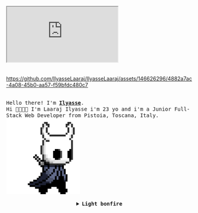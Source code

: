 
<p align="center">
  <div>
    
<iframe width="auto" height="auto"
src="https://www.youtube.com/watch?v=MrZxdPAXIjE&ab_channel=IlyasseLaaraj">
</iframe>
  </div>
  <br>
  
https://github.com/IlyasseLaaraj/IlyasseLaaraj/assets/146626296/4882a7ac-4a08-45b0-aa57-f59bfdc480c7

<br>
  <samp>
    Hello there! I'm <b><a rel="nofollow noopener noreferrer" target="_blank" href="https://tanx.dev">Ilyasse</a></b>.
    <br>Hi 👋🏻👋🏻 I'm Laaraj Ilyasse i'm 23 yo and i'm a Junior Full-Stack Web Developer from Pistoia, Toscana, Italy.<br>




</samp>

  <img src="https://raw.githubusercontent.com/TanZng/TanZng/master/assets/hollor_knight3.gif" width="200"/>

</p>


<details align="center">

<summary> <b> <samp> Light bonfire </samp></b></summary>
<samp>
 <b><h2 style="color: #fc6203">B O N F I R E &nbsp; L I T !</h2> </b>

<img src="https://raw.githubusercontent.com/TanZng/TanZng/master/assets/bonefire.gif" width="200"/>

Current Project: <p> Selfdevelopping myself to become the best FULL-STACK WEB DEVELOPER i can possibly be. </p>
<p>currently doin a stage as an intern at Advancia Technology</p>

<p align="center">
 <a href="https://www.linkedin.com/in/ilyasse-laaraj-b838a32a4/"><img src="https://img.shields.io/badge/LinkedIn-%230077B5.svg?&style=flat-square&logo=linkedin&logoColor=white" alt="LinkedIn"></a>
</p> 

</samp>
</details>
